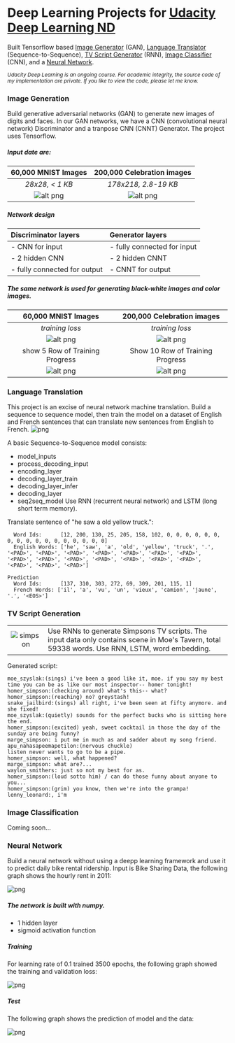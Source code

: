 # Deep Learning Projects for [Udacity Deep Learning ND](https://classroom.udacity.com/nanodegrees/nd101/syllabus/core-curriculum)
Built Tensorflow based [Image Generator](#GAN) (GAN), [Language Translator](#LT) (Sequence-to-Sequence), [TV Script Generator](#TVSG) (RNN), [Image Classifier](#IC) (CNN), and a [Neural Network](#NN).

<sub>*Udacity Deep Learning is an ongoing course. For academic integrity, the source code of my implementation are private. If you like to view the code, please let me know.*</sub>

<a id='GAN'></a>
### Image Generation

Build generative adversarial networks (GAN) to generate new images of digits and faces. In our GAN networks, we have a CNN (convolutional neural network) Discriminator and a tranpose CNN (CNNT) Generator. The project uses Tensorflow.  

##### Input date are:

| 60,000 MNIST Images      | 200,000 Celebration images  |
|:---------------------------------------------:|:---------------------------------------------:|
|   *28x28, < 1 KB* | *178x218, 2.8-19 KB* |
| ![alt png](images/mnist.png?raw=true "25 mnist digits") | ![alt png](images/celeb.png?raw=true "25 celebrate digits") |

##### Network design 
 
| Discriminator layers | Generator layers |
|:-------------------- |:------------------|
| - CNN for input  |  - fully connected for input |
| - 2 hidden CNN  | - 2 hidden CNNT | 
| - fully connected for output | - CNNT for output |

##### The same network is used for generating black-white images and color images.

| 60,000 MNIST Images      | 200,000 Celebration images  |
|:------------------------:|:-----------------------------:|
| *training loss* | *training loss* |
| ![alt png](images/mnist_tloss.png?raw=true)  | ![alt png](images/celeb_tloss.png?raw=true) |
| show 5  Row of Training Progress | Show 10 Row of Training Progress |
|  ![alt png](images/mnist_progress.png?raw=true) | ![alt png](images/celeb_progress.png?raw=true) |

<a id='LT'></a>
### Language Translation

This project is an excise of neural network machine translation. Build a sequence to sequence model, then train the model on a dataset of English and French sentences that can translate new sentences from English to French.
![png](images/seq2seq.png)

A basic Sequence-to-Sequence model consists:
* model_inputs
* process_decoding_input
* encoding_layer
* decoding_layer_train
* decoding_layer_infer
* decoding_layer
* seq2seq_model
Use RNN (recurrent neural network) and LSTM (long short term memory). 

Translate sentence of "he saw a old yellow truck.":

``` Input
  Word Ids:      [12, 200, 130, 25, 205, 158, 102, 0, 0, 0, 0, 0, 0, 0, 0, 0, 0, 0, 0, 0, 0, 0, 0, 0]
  English Words: ['he', 'saw', 'a', 'old', 'yellow', 'truck', '.', '<PAD>', '<PAD>', '<PAD>', '<PAD>', '<PAD>', '<PAD>', '<PAD>', '<PAD>', '<PAD>', '<PAD>', '<PAD>', '<PAD>', '<PAD>', '<PAD>', '<PAD>', '<PAD>', '<PAD>']

Prediction
  Word Ids:      [137, 310, 303, 272, 69, 309, 201, 115, 1]
  French Words: ['il', 'a', 'vu', 'un', 'vieux', 'camion', 'jaune', '.', '<EOS>']
```

<a id='TVSG'></a>
### TV Script Generation

|      |       |
|:----:|:-----|
| ![simpson](images/simpsons.jpg) | Use RNNs to generate Simpsons TV scripts. The input data only contains scene in Moe's Tavern, total 59338 words. Use RNN, LSTM, word embedding. |

Generated script:

```
moe_szyslak:(sings) i've been a good like it, moe. if you say my best time you can be as like our most inspector-- homer tonight!
homer_simpson:(checking around) what's this-- what?
homer_simpson:(reaching) no? greystash!
snake_jailbird:(sings) all right, i've been seen at fifty anymore. and she fixed!
moe_szyslak:(quietly) sounds for the perfect bucks who is sitting here the end.
homer_simpson:(excited) yeah, sweet cocktail in those the day of the sunday are being funny?
marge_simpson: i put me in much as and sadder about my song friend.
apu_nahasapeemapetilon:(nervous chuckle)
listen never wants to go to be a pipe.
homer_simpson: well, what happened?
marge_simpson: what are?...
waylon_smithers: just so not my best for as.
homer_simpson:(loud sotto him) / can do those funny about anyone to you...
homer_simpson:(grim) you know, then we're into the grampa!
lenny_leonard:, i'm
```

<a id='IC'></a>
### Image Classification
 Coming soon...
 
<a id='NN'></a>
### Neural Network

Build a neural network without using a deepp learning framework and use it to predict daily bike rental ridership. 
Input is Bike Sharing Data, the following graph shows the hourly rent in 2011:

![png](images/nn_input.png)

##### The network is built with numpy. 
* 1 hidden layer 
* sigmoid activation function

##### Training
For learning rate of 0.1 trained 3500 epochs, the following graph showed the training and validation loss:

![png](images/nn_loss.png)

##### Test
The following graph shows the prediction of model and the data:

![png](images/nn_predict.png)
